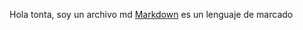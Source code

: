Hola tonta, soy un archivo md
[Markdown](https://es.wikipedia.org/wiki/Markdown) es un lenguaje de marcado